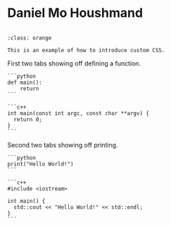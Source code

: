 # Daniel Mo Houshmand

```{tableofcontents}

```

```{exercise}
:class: orange

This is an example of how to introduce custom CSS.
```

First two tabs showing off defining a function.

````{tab} Python
```python
def main():
    return
```
````

````{tab} C++
```c++
int main(const int argc, const char **argv) {
  return 0;
}
```
````

Second two tabs showing off printing.

````{tab} Python
```python
print("Hello World!")
```
````

````{tab} C++
```c++
#include <iostream>

int main() {
  std::cout << "Hello World!" << std::endl;
}
```
````
